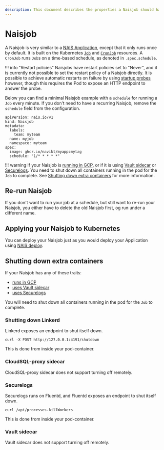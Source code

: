```yaml
---
description: This document describes the properties a Naisjob should have.
---
```


# Naisjob
A Naisjob is very similar to a [NAIS Application](../nais-application/README.md), except that it only runs once by default.
It is built on the Kubernetes [`Job`](https://kubernetes.io/docs/concepts/workloads/controllers/job/) and [`CronJob`](https://kubernetes.io/docs/concepts/workloads/controllers/cron-jobs/) resources.
A `CronJob` runs `Job`s on a time-based schedule, as denoted in `.spec.schedule`.

!!! info "Restart policies"
    Naisjobs have restart policies set to "Never", and it is currently not possible to set the restart policy of a Naisjob directly.
    It is possible to achieve automatic restarts on failure by using [startup probes](reference/#startup) however, though this requires the Pod to expose an HTTP endpoint to answer the probe.

Below you can find a minimal Naisjob example with a `schedule` for running a `Job` every minute.
If you don't need to have a recurring Naisjob, remove the `schedule` field from the configuration.
```
apiVersion: nais.io/v1
kind: Naisjob
metadata:
  labels:
    team: myteam
  name: myjob
  namespace: myteam
spec:
  image: ghcr.io/navikt/myapp:mytag
  schedule: "1/* * * * *"
```

!!! warning
    If your Naisjob is [running in GCP](../clusters/gcp/), or if it is using [Vault sidecar](reference/#vaultsidecar) or [Securelogs](reference/#securelogs).
    You need to shut down all containers running in the pod for the `Job` to complete.
    See [Shutting down extra containers](#shutting-down-extra-containers) for more information.

## Re-run Naisjob
If you don't want to run your job at a schedule, but still want to re-run your Naisjob, you either have to delete the old Naisjob first, og run under a different name.

## Applying your Naisjob to Kubernetes
You can deploy your Naisjob just as you would deploy your Application using [NAIS deploy](../deployment/README.md).

## Shutting down extra containers
If your Naisjob has any of these traits:

 * [runs in GCP](../clusters/gcp/)
 * [uses Vault sidecar](reference/#vaultsidecar)
 * [uses Securelogs](reference/#securelogs)

You will need to shut down all containers running in the pod for the `Job` to complete.

### Shutting down Linkerd
Linkerd exposes an endpoint to shut itself down.
```
curl -X POST http://127.0.0.1:4191/shutdown
```
This is done from inside your pod-container.

### CloudSQL-proxy sidecar
CloudSQL-proxy sidecar does not support turning off remotely.

### Securelogs
Securelogs runs on Fluentd, and Fluentd exposes an endpoint to shut itself down.
```
curl /api/processes.killWorkers
```
This is done from inside your pod-container.

### Vault sidecar
Vault sidecar does not support turning off remotely.
